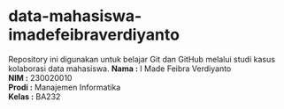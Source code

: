 # data-mahasiswa-imadefeibraverdiyanto
Repository ini digunakan untuk belajar Git dan GitHub melalui studi kasus kolaborasi data mahasiswa.
**Nama :** I Made Feibra Verdiyanto  
**NIM :** 230020010  
**Prodi :** Manajemen Informatika  
**Kelas :** BA232
